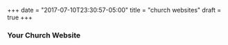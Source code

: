 +++
date = "2017-07-10T23:30:57-05:00"
title = "church websites"
draft = true
+++

### Your Church Website
